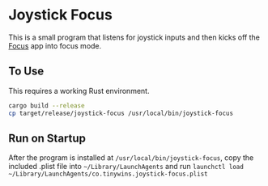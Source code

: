 # Joystick Focus

This is a small program that listens for joystick inputs and then kicks off the [Focus](https://heyfocus.com) app into focus mode.

## To Use

This requires a working Rust environment.

```sh
cargo build --release
cp target/release/joystick-focus /usr/local/bin/joystick-focus
```

## Run on Startup

After the program is installed at `/usr/local/bin/joystick-focus`, copy the included .plist file into `~/Library/LaunchAgents` and run `launchctl load ~/Library/LaunchAgents/co.tinywins.joystick-focus.plist`

